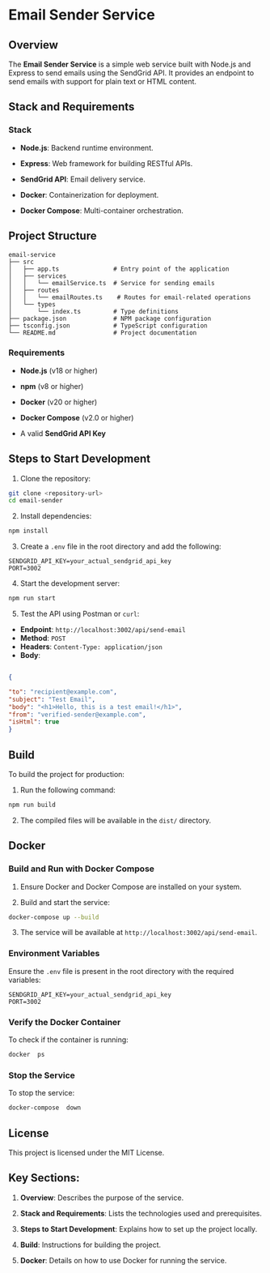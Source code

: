 
  # Email Sender Service

 

## Overview

The **Email Sender Service** is a simple web service built with Node.js and Express to send emails using the SendGrid API. It provides an endpoint to send emails with support for plain text or HTML content.

  

## Stack and Requirements

### Stack

- **Node.js**: Backend runtime environment.

- **Express**: Web framework for building RESTful APIs.

- **SendGrid API**: Email delivery service.

- **Docker**: Containerization for deployment.

- **Docker Compose**: Multi-container orchestration.

  


## Project Structure

```
email-service
├── src
│   ├── app.ts               # Entry point of the application
│   ├── services
│   │   └── emailService.ts  # Service for sending emails
│   ├── routes
│   │   └── emailRoutes.ts    # Routes for email-related operations
│   └── types
│       └── index.ts         # Type definitions
├── package.json             # NPM package configuration
├── tsconfig.json            # TypeScript configuration
└── README.md                # Project documentation
```


### Requirements

- **Node.js** (v18 or higher)

- **npm** (v8 or higher)

- **Docker** (v20 or higher)

- **Docker Compose** (v2.0 or higher)

- A valid **SendGrid API Key**

  

## Steps to Start Development

1. Clone the repository:

```bash
git clone <repository-url>
cd email-sender
```

  

2. Install dependencies:

```bash
npm install
```

  

3. Create a `.env` file in the root directory and add the following:

```dotenv
SENDGRID_API_KEY=your_actual_sendgrid_api_key
PORT=3002
```

  

4. Start the development server:

```bash
npm run start
```

  

5. Test the API using Postman or `curl`:

-  **Endpoint**: `http://localhost:3002/api/send-email`
-  **Method**: `POST`
-  **Headers**: `Content-Type: application/json`
-  **Body**:
```json

{

"to": "recipient@example.com",
"subject": "Test Email",
"body": "<h1>Hello, this is a test email!</h1>",
"from": "verified-sender@example.com",
"isHtml": true
}

```

  

## Build

To build the project for production:

1. Run the following command:

```bash
npm run build
```

2. The compiled files will be available in the `dist/` directory.

  

## Docker

### Build and Run with Docker Compose

1. Ensure Docker and Docker Compose are installed on your system.

2. Build and start the service:

```bash
docker-compose up --build
```

3. The service will be available at `http://localhost:3002/api/send-email`.

  

### Environment Variables

Ensure the `.env` file is present in the root directory with the required variables:

```dotenv
SENDGRID_API_KEY=your_actual_sendgrid_api_key
PORT=3002
```

  

### Verify the Docker Container

To check if the container is running:

```bash
docker  ps
```

  

### Stop the Service

To stop the service:

```bash
docker-compose  down
```

  

## License

This project is licensed under the MIT License.

 

## Key Sections:

1. **Overview**: Describes the purpose of the service.

2. **Stack and Requirements**: Lists the technologies used and prerequisites.

3. **Steps to Start Development**: Explains how to set up the project locally.

4. **Build**: Instructions for building the project.

5. **Docker**: Details on how to use Docker for running the service.